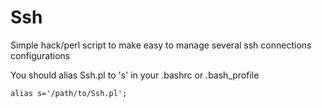 Ssh
===

Simple hack/perl script to make easy to manage several ssh connections configurations

You should alias Ssh.pl to 's' in your .bashrc or .bash_profile

``alias s='/path/to/Ssh.pl';``

